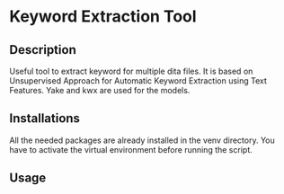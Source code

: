 # Keyword Extraction Tool

## Description
Useful tool to extract keyword for multiple dita files. It 
is based on Unsupervised Approach for Automatic Keyword 
Extraction using Text Features. Yake and kwx are used for
the models.

## Installations
All the needed packages are already installed in the venv
directory. You have to activate the virtual environment 
before running the script.

## Usage
